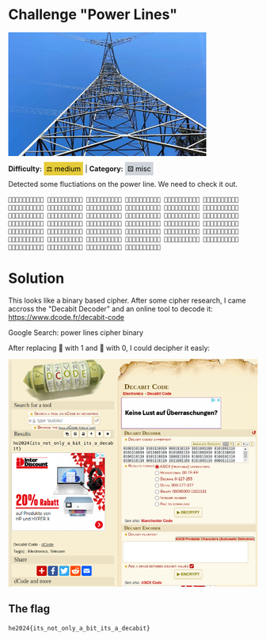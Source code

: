 # Challenge "Power Lines"
<img src="banner.jpg" width="400px" alt="Banner Image" /><br/>

**Difficulty:** <span style="background-color: #e6cb39; padding: 5px; color: black;">⚖️ medium</span> | **Category:** <span style="background-color: #ced4da; padding: 5px; color: black;">⚄ misc</span>

Detected some fluctiations on the power line. We need to check it out.

    🔺🔺🔻🔺🔺🔻🔻🔺🔻🔻 🔻🔺🔻🔻🔺🔺🔺🔻🔺🔻 🔺🔺🔺🔺🔻🔻🔻🔻🔺🔻 🔺🔺🔻🔻🔺🔻🔻🔺🔺🔻 🔺🔺🔺🔺🔻🔻🔻🔻🔺🔻 🔺🔻🔺🔺🔺🔻🔻🔻🔺🔻 🔻🔻🔺🔺🔺🔺🔺🔻🔻🔻 🔺🔻🔺🔺🔻🔻🔺🔺🔻🔻 🔻🔺🔻🔺🔻🔻🔺🔺🔺🔻 🔺🔻🔺🔺🔻🔻🔺🔻🔺🔻 🔻🔺🔻🔺🔺🔺🔻🔻🔺🔻 🔺🔺🔺🔻🔺🔻🔻🔻🔺🔻 🔺🔺🔺🔻🔺🔻🔻🔺🔻🔻 🔻🔺🔻🔺🔻🔻🔺🔺🔺🔻 🔻🔺🔻🔺🔺🔺🔻🔻🔺🔻 🔺🔺🔺🔻🔺🔻🔻🔺🔻🔻 🔺🔺🔺🔻🔺🔻🔻🔻🔺🔻 🔺🔺🔻🔻🔻🔺🔻🔺🔺🔻 🔺🔺🔺🔺🔺🔻🔻🔻🔻🔻 🔻🔺🔻🔺🔺🔺🔻🔻🔺🔻 🔻🔺🔻🔻🔺🔺🔻🔺🔺🔻 🔻🔺🔻🔺🔺🔺🔻🔻🔺🔻 🔻🔻🔻🔺🔺🔺🔻🔺🔺🔻 🔺🔻🔺🔺🔻🔻🔺🔺🔻🔻 🔻🔺🔻🔺🔻🔻🔺🔺🔺🔻 🔻🔺🔻🔺🔺🔺🔻🔻🔺🔻 🔺🔻🔺🔺🔻🔻🔺🔺🔻🔻 🔻🔺🔻🔺🔻🔻🔺🔺🔺🔻 🔺🔻🔺🔺🔻🔻🔺🔻🔺🔻 🔻🔺🔻🔺🔺🔺🔻🔻🔺🔻 🔻🔺🔻🔻🔺🔺🔻🔺🔺🔻 🔻🔺🔻🔺🔺🔺🔻🔻🔺🔻 🔺🔻🔻🔻🔺🔺🔺🔻🔺🔻 🔻🔺🔻🔻🔺🔺🔺🔻🔺🔻 🔻🔺🔻🔻🔺🔻🔺🔺🔺🔻 🔻🔺🔻🔻🔺🔺🔻🔺🔺🔻 🔻🔻🔻🔺🔺🔺🔻🔺🔺🔻 🔺🔻🔺🔺🔻🔻🔺🔺🔻🔻 🔻🔺🔻🔺🔻🔻🔺🔺🔺🔻 🔻🔻🔻🔻🔺🔺🔺🔺🔺🔻


# Solution
This looks like a binary based cipher. After some cipher research, I came accross the "Decabit Decoder" and an online tool to decode it: https://www.dcode.fr/decabit-code

Google Search: power lines cipher binary

After replacing 🔺 with 1 and 🔻 with 0, I could decipher it easly:

![Flag](flag.png)

## The flag
    he2024{its_not_only_a_bit_its_a_decabit}
